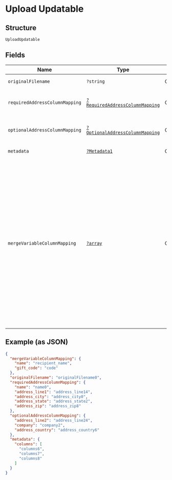 
# Upload Updatable

## Structure

`UploadUpdatable`

## Fields

| Name | Type | Tags | Description | Getter | Setter |
|  --- | --- | --- | --- | --- | --- |
| `originalFilename` | `?string` | Optional | Original filename provided when the upload is created. | getOriginalFilename(): ?string | setOriginalFilename(?string originalFilename): void |
| `requiredAddressColumnMapping` | [`?RequiredAddressColumnMapping`](../../doc/models/required-address-column-mapping.md) | Optional | - | getRequiredAddressColumnMapping(): ?RequiredAddressColumnMapping | setRequiredAddressColumnMapping(?RequiredAddressColumnMapping requiredAddressColumnMapping): void |
| `optionalAddressColumnMapping` | [`?OptionalAddressColumnMapping`](../../doc/models/optional-address-column-mapping.md) | Optional | - | getOptionalAddressColumnMapping(): ?OptionalAddressColumnMapping | setOptionalAddressColumnMapping(?OptionalAddressColumnMapping optionalAddressColumnMapping): void |
| `metadata` | [`?Metadata1`](../../doc/models/metadata-1.md) | Optional | - | getMetadata(): ?Metadata1 | setMetadata(?Metadata1 metadata): void |
| `mergeVariableColumnMapping` | [`?array`](../../doc/models/object-enum.md) | Optional | The mapping of column headers in your file to the merge variables present in your creative. See our <a href="https://help.lob.com/print-and-mail/building-a-mail-strategy/campaign-or-triggered-sends/campaign-audience-guide#step-3-map-merge-variable-data-if-applicable-7" target="_blank">Campaign Audience Guide</a> for additional details. <br />If a merge variable has the same "name" as a "key" in the `requiredAddressColumnMapping` or `optionalAddressColumnMapping` objects, then they **CANNOT** have a different value in this object. If a different value is provided, then when the campaign is processing it will get overwritten with the mapped value present in the `requiredAddressColumnMapping` or `optionalAddressColumnMapping` objects. If using customized QR code redirect from the Audience file, then a `qr_code_redirect_url` must be mapped to the column header as used in the CSV. | getMergeVariableColumnMapping(): ?array | setMergeVariableColumnMapping(?array mergeVariableColumnMapping): void |

## Example (as JSON)

```json
{
  "mergeVariableColumnMapping": {
    "name": "recipient_name",
    "gift_code": "code"
  },
  "originalFilename": "originalFilename0",
  "requiredAddressColumnMapping": {
    "name": "name0",
    "address_line1": "address_line14",
    "address_city": "address_city0",
    "address_state": "address_state2",
    "address_zip": "address_zip8"
  },
  "optionalAddressColumnMapping": {
    "address_line2": "address_line24",
    "company": "company2",
    "address_country": "address_country6"
  },
  "metadata": {
    "columns": [
      "columns6",
      "columns7",
      "columns8"
    ]
  }
}
```

